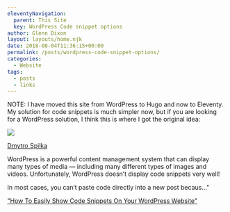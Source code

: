 ```yaml
---
eleventyNavigation:
  parent: This Site
  key: WordPress Code snippet options
author: Glenn Dixon
layout: layouts/home.njk
date: 2018-08-04T11:36:15+00:00
permalink: /posts/wordpress-code-snippet-options/
categories:
  - Website
tags:
  - posts
  - links
---
```

NOTE: I have moved this site from WordPress to Hugo and now to Eleventy. My solution for code snippets is much simpler now, but if you are looking for a WordPress solution, I think this is where I got the original idea:

![](https://solvid.co.uk/wp-content/uploads/2017/09/Hhow-To-Show-Code-Snippets-In-WordPress.png)

[Dmytro Spilka](https://www.facebook.com/dima.spilka)

WordPress is a powerful content management system that can display many types of media — including many different types of images and videos. Unfortunately, WordPress doesn’t display code snippets very well! 

In most cases, you can’t paste code directly into a new post becaus..."

["How To Easily Show Code Snippets On Your WordPress Website"](https://solvid.co.uk/how-to-show-code-snippets-in-wordpress/)
